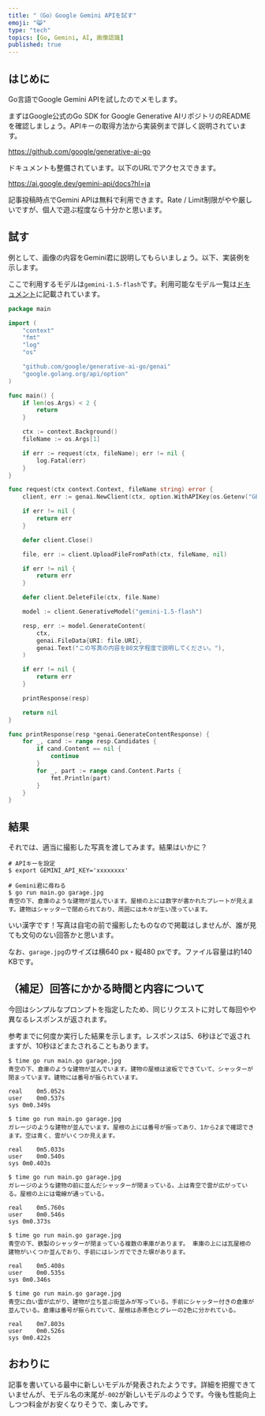 ```yaml
---
title: "（Go）Google Gemini APIを試す"
emoji: "😸"
type: "tech"
topics: [Go, Gemini, AI, 画像認識]
published: true
---
```

## はじめに

Go言語でGoogle Gemini APIを試したのでメモします。

まずはGoogle公式のGo SDK for Google Generative AIリポジトリのREADMEを確認しましょう。APIキーの取得方法から実装例まで詳しく説明されています。

https://github.com/google/generative-ai-go

ドキュメントも整備されています。以下のURLでアクセスできます。

https://ai.google.dev/gemini-api/docs?hl=ja

記事投稿時点でGemini APIは無料で利用できます。Rate / Limit制限がやや厳しいですが、個人で遊ぶ程度なら十分かと思います。

## 試す

例として、画像の内容をGemini君に説明してもらいましょう。以下、実装例を示します。

ここで利用するモデルは`gemini-1.5-flash`です。利用可能なモデル一覧は[ドキュメント](https://ai.google.dev/gemini-api/docs/models/gemini?hl=ja)に記載されています。

```go
package main

import (
	"context"
	"fmt"
	"log"
	"os"

	"github.com/google/generative-ai-go/genai"
	"google.golang.org/api/option"
)

func main() {
	if len(os.Args) < 2 {
		return
	}

	ctx := context.Background()
	fileName := os.Args[1]

	if err := request(ctx, fileName); err != nil {
		log.Fatal(err)
	}
}

func request(ctx context.Context, fileName string) error {
	client, err := genai.NewClient(ctx, option.WithAPIKey(os.Getenv("GEMINI_API_KEY")))

	if err != nil {
		return err
	}

	defer client.Close()

	file, err := client.UploadFileFromPath(ctx, fileName, nil)

	if err != nil {
		return err
	}

	defer client.DeleteFile(ctx, file.Name)

	model := client.GenerativeModel("gemini-1.5-flash")

	resp, err := model.GenerateContent(
		ctx,
		genai.FileData{URI: file.URI},
		genai.Text("この写真の内容を80文字程度で説明してください。"),
	)

	if err != nil {
		return err
	}

	printResponse(resp)

	return nil
}

func printResponse(resp *genai.GenerateContentResponse) {
	for _, cand := range resp.Candidates {
		if cand.Content == nil {
			continue
		}
		for _, part := range cand.Content.Parts {
			fmt.Println(part)
		}
	}
}
```

## 結果

それでは、適当に撮影した写真を渡してみます。結果はいかに？

```console
# APIキーを設定
$ export GEMINI_API_KEY='xxxxxxxx'

# Gemini君に尋ねる
$ go run main.go garage.jpg
青空の下、倉庫のような建物が並んでいます。屋根の上には数字が書かれたプレートが見えます。建物はシャッターで閉められており、周囲には木々が生い茂っています。
```

いい漢字です！写真は自宅の前で撮影したものなので掲載はしませんが、誰が見ても文句のない回答かと思います。

なお、`garage.jpg`のサイズは横640  px・縦480 pxです。ファイル容量は約140 KBです。

## （補足）回答にかかる時間と内容について

今回はシンプルなプロンプトを指定したため、同じリクエストに対して毎回やや異なるレスポンスが返されます。

参考までに何度か実行した結果を示します。レスポンスは5、6秒ほどで返されますが、10秒ほどまたされることもあります。

```console
$ time go run main.go garage.jpg 
青空の下、倉庫のような建物が並んでいます。建物の屋根は波板でできていて、シャッターが閉まっています。建物には番号が振られています。

real	0m5.052s
user	0m0.537s
sys	0m0.349s

$ time go run main.go garage.jpg
ガレージのような建物が並んでいます。屋根の上には番号が振ってあり、1から2まで確認できます。空は青く、雲がいくつか見えます。

real	0m5.033s
user	0m0.540s
sys	0m0.403s

$ time go run main.go garage.jpg
ガレージのような建物の前に並んだシャッターが閉まっている。上は青空で雲が広がっている。屋根の上には電線が通っている。

real	0m5.760s
user	0m0.546s
sys	0m0.373s

$ time go run main.go garage.jpg
青空の下、鉄製のシャッターが閉まっている複数の車庫があります。 車庫の上には瓦屋根の建物がいくつか並んでおり、手前にはレンガでできた塀があります。

real	0m5.408s
user	0m0.535s
sys	0m0.346s

$ time go run main.go garage.jpg
青空に白い雲が広がり、建物が立ち並ぶ街並みが写っている。手前にシャッター付きの倉庫が並んでいる。倉庫は番号が振られていて、屋根は赤茶色とグレーの2色に分かれている。

real	0m7.803s
user	0m0.526s
sys	0m0.422s
```

## おわりに

記事を書いている最中に新しいモデルが発表されたようです。詳細を把握できていませんが、モデル名の末尾が`-002`が新しいモデルのようです。今後も性能向上しつつ料金がお安くなりそうで、楽しみです。
